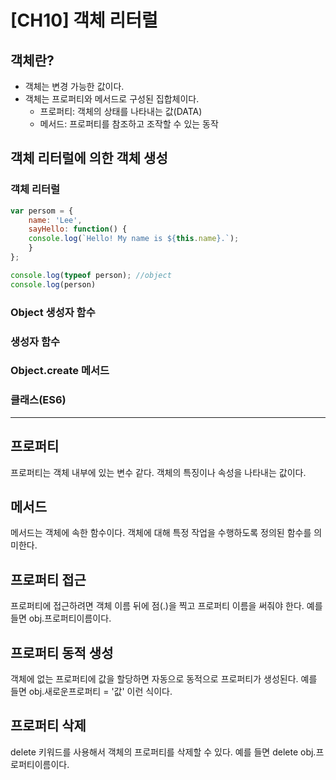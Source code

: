 # [CH10] 객체 리터럴

## 객체란?
- 객체는 변경 가능한 값이다.
- 객체는 프로퍼티와 메서드로 구성된 집합체이다.
	- 프로퍼티: 객체의 상태를 나타내는 값(DATA)
	- 메서드: 프로퍼티를 참조하고 조작할 수 있는 동작

## 객체 리터럴에 의한 객체 생성

### 객체 리터럴
```javascript
var persom = {
	name: 'Lee',
	sayHello: function() {
	console.log(`Hello! My name is ${this.name}.`);
	}
};

console.log(typeof person); //object
console.log(person)
```
### Object 생성자 함수
### 생성자 함수
### Object.create 메서드
### 클래스(ES6)

---

## 프로퍼티

프로퍼티는 객체 내부에 있는 변수 같다. 객체의 특징이나 속성을 나타내는 값이다.

## 메서드

메서드는 객체에 속한 함수이다. 객체에 대해 특정 작업을 수행하도록 정의된 함수를 의미한다.

## 프로퍼티 접근

프로퍼티에 접근하려면 객체 이름 뒤에 점(.)을 찍고 프로퍼티 이름을 써줘야 한다. 예를 들면 obj.프로퍼티이름이다.

## 프로퍼티 동적 생성

객체에 없는 프로퍼티에 값을 할당하면 자동으로 동적으로 프로퍼티가 생성된다. 예를 들면 obj.새로운프로퍼티 = '값' 이런 식이다.

## 프로퍼티 삭제

delete 키워드를 사용해서 객체의 프로퍼티를 삭제할 수 있다. 예를 들면 delete obj.프로퍼티이름이다.